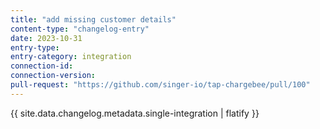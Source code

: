 ```yaml
---
title: "add missing customer details"
content-type: "changelog-entry"
date: 2023-10-31
entry-type: 
entry-category: integration
connection-id: 
connection-version: 
pull-request: "https://github.com/singer-io/tap-chargebee/pull/100"
---
```

{{ site.data.changelog.metadata.single-integration | flatify }}